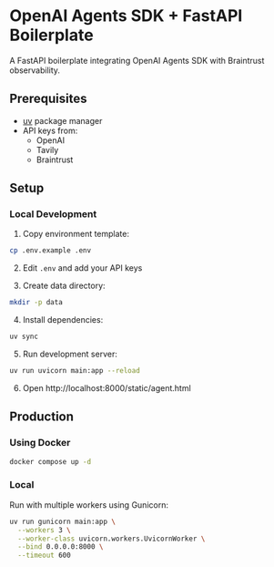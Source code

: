 # OpenAI Agents SDK + FastAPI Boilerplate

A FastAPI boilerplate integrating OpenAI Agents SDK with Braintrust observability.

## Prerequisites

- [uv](https://docs.astral.sh/uv/getting-started/installation/) package manager
- API keys from:
  - OpenAI
  - Tavily
  - Braintrust

## Setup

### Local Development

1. Copy environment template:
```bash
cp .env.example .env
```

2. Edit `.env` and add your API keys

3. Create data directory:
```bash
mkdir -p data
```

4. Install dependencies:
```bash
uv sync
```

5. Run development server:
```bash
uv run uvicorn main:app --reload
```

6. Open http://localhost:8000/static/agent.html

## Production

### Using Docker

```bash
docker compose up -d
```

### Local

Run with multiple workers using Gunicorn:

```bash
uv run gunicorn main:app \
  --workers 3 \
  --worker-class uvicorn.workers.UvicornWorker \
  --bind 0.0.0.0:8000 \
  --timeout 600
```
